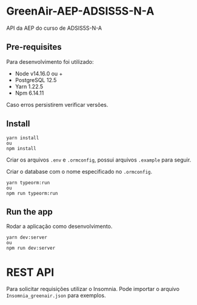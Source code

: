 # GreenAir-AEP-ADSIS5S-N-A
API da AEP do curso de ADSIS5S-N-A

## Pre-requisites

Para desenvolvimento foi utilizado: 

- Node v14.16.0 ou +
- PostgreSQL 12.5
- Yarn 1.22.5
- Npm 6.14.11

Caso erros persistirem verificar versões.

## Install


    yarn install
    ou
    npm install
    
Criar os arquivos `.env` e `.ormconfig`, possui arquivos `.example` para seguir. 

Criar o database com o nome especificado no `.ormconfig`. 

    yarn typeorm:run
    ou
    npm run typeorm:run

## Run the app
Rodar a aplicação como desenvolvimento.

    yarn dev:server
    ou
    npm run dev:server
    
# REST API

Para solicitar requisições utilizar o Insomnia. Pode importar o arquivo `Insomnia_greenair.json` para exemplos.

